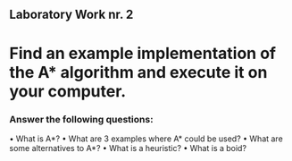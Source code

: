 ## Laboratory Work nr. 2

# Find an example implementation of the A* algorithm and execute it on your computer.

### Answer the following questions:
• What is A*?
• What are 3 examples where A* could be used?
• What are some alternatives to A*?
• What is a heuristic?
• What is a boid?
